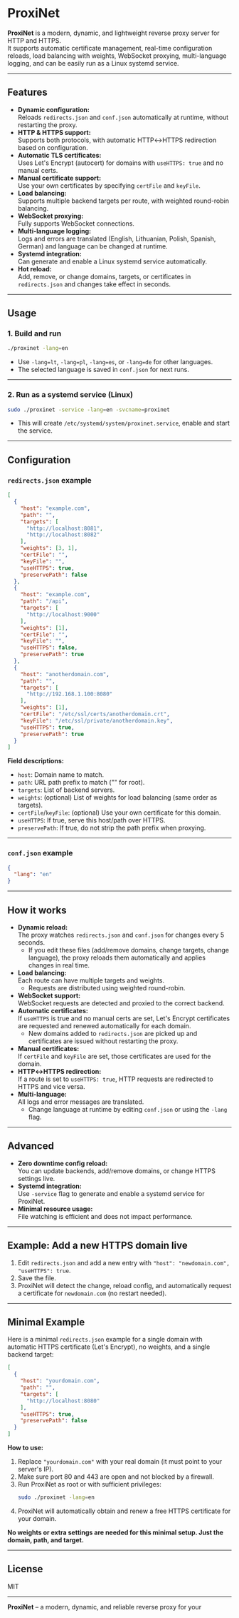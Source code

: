 # ProxiNet

**ProxiNet** is a modern, dynamic, and lightweight reverse proxy server for HTTP and HTTPS.  
It supports automatic certificate management, real-time configuration reloads, load balancing with weights, WebSocket proxying, multi-language logging, and can be easily run as a Linux systemd service.

---

## Features

- **Dynamic configuration:**  
  Reloads `redirects.json` and `conf.json` automatically at runtime, without restarting the proxy.
- **HTTP & HTTPS support:**  
  Supports both protocols, with automatic HTTP↔HTTPS redirection based on configuration.
- **Automatic TLS certificates:**  
  Uses Let's Encrypt (autocert) for domains with `useHTTPS: true` and no manual certs.
- **Manual certificate support:**  
  Use your own certificates by specifying `certFile` and `keyFile`.
- **Load balancing:**  
  Supports multiple backend targets per route, with weighted round-robin balancing.
- **WebSocket proxying:**  
  Fully supports WebSocket connections.
- **Multi-language logging:**  
  Logs and errors are translated (English, Lithuanian, Polish, Spanish, German) and language can be changed at runtime.
- **Systemd integration:**  
  Can generate and enable a Linux systemd service automatically.
- **Hot reload:**  
  Add, remove, or change domains, targets, or certificates in `redirects.json` and changes take effect in seconds.

---

## Usage

### 1. Build and run

```sh
./proxinet -lang=en
```

- Use `-lang=lt`, `-lang=pl`, `-lang=es`, or `-lang=de` for other languages.
- The selected language is saved in `conf.json` for next runs.

---

### 2. Run as a systemd service (Linux)

```sh
sudo ./proxinet -service -lang=en -svcname=proxinet
```

- This will create `/etc/systemd/system/proxinet.service`, enable and start the service.

---

## Configuration

### `redirects.json` example

```json
[
  {
    "host": "example.com",
    "path": "",
    "targets": [
      "http://localhost:8081",
      "http://localhost:8082"
    ],
    "weights": [3, 1],
    "certFile": "",
    "keyFile": "",
    "useHTTPS": true,
    "preservePath": false
  },
  {
    "host": "example.com",
    "path": "/api",
    "targets": [
      "http://localhost:9000"
    ],
    "weights": [1],
    "certFile": "",
    "keyFile": "",
    "useHTTPS": false,
    "preservePath": true
  },
  {
    "host": "anotherdomain.com",
    "path": "",
    "targets": [
      "http://192.168.1.100:8080"
    ],
    "weights": [1],
    "certFile": "/etc/ssl/certs/anotherdomain.crt",
    "keyFile": "/etc/ssl/private/anotherdomain.key",
    "useHTTPS": true,
    "preservePath": true
  }
]
```

**Field descriptions:**
- `host`: Domain name to match.
- `path`: URL path prefix to match ("" for root).
- `targets`: List of backend servers.
- `weights`: (optional) List of weights for load balancing (same order as targets).
- `certFile`/`keyFile`: (optional) Use your own certificate for this domain.
- `useHTTPS`: If true, serve this host/path over HTTPS.
- `preservePath`: If true, do not strip the path prefix when proxying.

---

### `conf.json` example

```json
{
  "lang": "en"
}
```

---

## How it works

- **Dynamic reload:**  
  The proxy watches `redirects.json` and `conf.json` for changes every 5 seconds.
  - If you edit these files (add/remove domains, change targets, change language), the proxy reloads them automatically and applies changes in real time.
- **Load balancing:**  
  Each route can have multiple targets and weights.
  - Requests are distributed using weighted round-robin.
- **WebSocket support:**  
  WebSocket requests are detected and proxied to the correct backend.
- **Automatic certificates:**  
  If `useHTTPS` is true and no manual certs are set, Let's Encrypt certificates are requested and renewed automatically for each domain.
  - New domains added to `redirects.json` are picked up and certificates are issued without restarting the proxy.
- **Manual certificates:**  
  If `certFile` and `keyFile` are set, those certificates are used for the domain.
- **HTTP↔HTTPS redirection:**  
  If a route is set to `useHTTPS: true`, HTTP requests are redirected to HTTPS and vice versa.
- **Multi-language:**  
  All logs and error messages are translated.
  - Change language at runtime by editing `conf.json` or using the `-lang` flag.

---

## Advanced

- **Zero downtime config reload:**  
  You can update backends, add/remove domains, or change HTTPS settings live.
- **Systemd integration:**  
  Use `-service` flag to generate and enable a systemd service for ProxiNet.
- **Minimal resource usage:**  
  File watching is efficient and does not impact performance.

---

## Example: Add a new HTTPS domain live

1. Edit `redirects.json` and add a new entry with `"host": "newdomain.com", "useHTTPS": true`.
2. Save the file.
3. ProxiNet will detect the change, reload config, and automatically request a certificate for `newdomain.com` (no restart needed).

---

## Minimal Example

Here is a minimal `redirects.json` example for a single domain with automatic HTTPS certificate (Let's Encrypt), no weights, and a single backend target:

```json
[
  {
    "host": "yourdomain.com",
    "path": "",
    "targets": [
      "http://localhost:8080"
    ],
    "useHTTPS": true,
    "preservePath": false
  }
]
```

**How to use:**
1. Replace `"yourdomain.com"` with your real domain (it must point to your server's IP).
2. Make sure port 80 and 443 are open and not blocked by a firewall.
3. Run ProxiNet as root or with sufficient privileges:
   ```sh
   sudo ./proxinet -lang=en
   ```
4. ProxiNet will automatically obtain and renew a free HTTPS certificate for your domain.

**No weights or extra settings are needed for this minimal setup. Just the domain, path, and target.**

---

## License

MIT

---

**ProxiNet** – a modern, dynamic, and reliable reverse proxy for your

